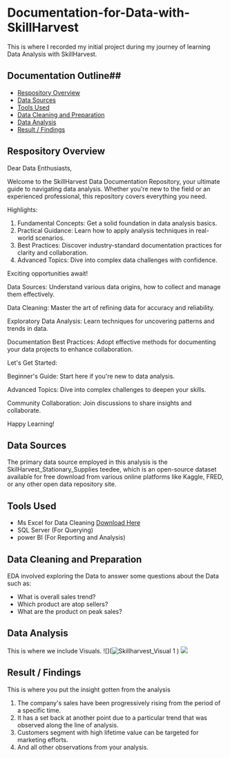 # Documentation-for-Data-with-SkillHarvest
This is where I recorded my initial project during my journey of learning Data Analysis with SkillHarvest.

## Documentation Outline##

- [Respository Overview](#Respository-Overview)
- [Data Sources](#Data-Sources)
- [Tools Used](#Tools-Used)
- [Data Cleaning and Preparation](#Data-Cleaning-and-Preparation)
- [Data Analysis](#Data-Analysis)
- [Result / Findings](#Result-/-Findings)


## Respository Overview

Dear Data Enthusiasts,

Welcome to the SkillHarvest Data Documentation Repository, your ultimate guide to navigating data analysis. Whether you're new to the field or an experienced professional, this repository covers everything you need.

Highlights:

1. Fundamental Concepts: Get a solid foundation in data analysis basics.
2. Practical Guidance: Learn how to apply analysis techniques in real-world scenarios.
3. Best Practices: Discover industry-standard documentation practices for clarity and collaboration.
4. Advanced Topics: Dive into complex data challenges with confidence.

Exciting opportunities await!

Data Sources: Understand various data origins, how to collect and manage them effectively.

Data Cleaning: Master the art of refining data for accuracy and reliability.

Exploratory Data Analysis: Learn techniques for uncovering patterns and trends in data.

Documentation Best Practices: Adopt effective methods for documenting your data projects to enhance collaboration.

Let's Get Started:

Beginner's Guide: Start here if you're new to data analysis.

Advanced Topics: Dive into complex challenges to deepen your skills.

Community Collaboration: Join discussions to share insights and collaborate.

Happy Learning!

## Data Sources
The primary data source employed in this analysis is the SkilHarvest_Stationary_Supplies teedee, which is an open-source dataset available for free download from various online platforms like Kaggle, FRED, or any other open data repository site.

## Tools Used
- Ms Excel for Data Cleaning [Download Here](https:/www.microsoft.com)
- SQL Server (For Querying)
- power BI (For Reporting and Analysis)

## Data Cleaning and Preparation
EDA involved exploring the Data to answer some questions about the Data such as:
  - What is overall sales trend?
  - Which product are atop sellers?
  - What are the product on peak sales?

## Data Analysis
This is where we include Visuals.
![](![Skillharvest_Visual 1](https://github.com/Hillary0001/Documentation-for-Data-with-SkillHarvest/assets/158294156/9859f094-1d6b-4316-a02c-a492a4e1d1a5)
)
![](![Skilharvest_Visuals_2](https://github.com/Hillary0001/Documentation-for-Data-with-SkillHarvest/assets/158294156/60f858cd-0c4e-4d8b-9d08-7bdbb2a84dc6)
)


## Result / Findings
  This is where you put the insight gotten from the analysis
1. The company's sales have been progressively rising from the period of a specific time.
2. It has a set back at another point due to a particular trend that was observed along the line of analysis.
3. Customers segment with high lifetime value can be targeted for marketing efforts.
4. And all other observations from your analysis.
   
